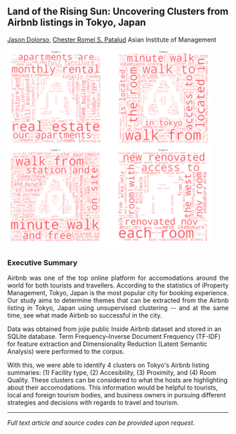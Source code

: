 ## Land of the Rising Sun: Uncovering Clusters from Airbnb listings in Tokyo, Japan

[Jason Dolorso](https://www.linkedin.com/in/jasondolorso/), 
[Chester Romel S. Patalud](https://www.linkedin.com/in/chesterromelpatalud)
Asian Institute of Management

[<img src="../images/Airbnb_tokyo.png"/>](https://raw.githubusercontent.com/jasondolorso/jasondolorso.github.io/master/images/Airbnb_tokyo.png)

### Executive Summary
<p align="justify">
Airbnb was one of the top online platform for accomodations around the world for both tourists and travellers. According to the statistics of iProperty Management, Tokyo, Japan is the most popular city for booking experience. Our study aims to determine themes that can be extracted from the Airbnb listing in Tokyo, Japan using unsupervised clustering -- and at the same time, see what made Airbnb so successful in the city.

Data was obtained from jojie public Inside Airbnb dataset and stored in an SQLite database. Term Frequency–Inverse Document Frequency (TF-IDF) for feature extraction and Dimensionality Reduction (Latent Semantic Analysis) were performed to the corpus.

With this, we were able to identify 4 clusters on Tokyo's Airbnb listing summaries: (1) Facility type, (2) Accesibility, (3) Proximity, and (4) Room Quality. These clusters can be considered to what the hosts are highlighting about their accomodations. This information would be helpful to tourists, local and foreign tourism bodies, and business owners in pursuing different strategies and decisions with regards to travel and tourism.
</p>

---

*Full text article and source codes can be provided upon request*.


